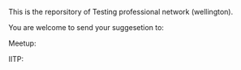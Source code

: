 This is the reporsitory of Testing professional network (wellington).

You are welcome to send your suggesetion to:

Meetup:

IITP:
